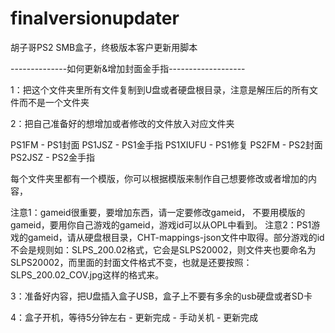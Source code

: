 # finalversionupdater
胡子哥PS2 SMB盒子，终极版本客户更新用脚本

--------------如何更新&增加封面金手指-------------------

1：把这个文件夹里所有文件复制到U盘或者硬盘根目录，注意是解压后的所有文件而不是一个文件夹

2：把自己准备好的想增加或者修改的文件放入对应文件夹

PS1FM - PS1封面
PS1JSZ - PS1金手指
PS1XIUFU - PS1修复
PS2FM - PS2封面
PS2JSZ - PS2金手指

每个文件夹里都有一个模版，你可以根据模版来制作自己想要修改或者增加的内容，

注意1：gameid很重要，要增加东西，请一定要修改gameid， 不要用模版的gameid，要用你自己游戏的gameid，游戏id可以从OPL中看到。
注意2：PS1游戏的gameid，请从硬盘根目录，CHT-mappings-json文件中取得。部分游戏的id不会是规则如：SLPS_200.02格式，它会是SLPS20002，则文件夹也要命名为SLPS20002，而里面的封面文件格式不变，也就是还要按照：SLPS_200.02_COV.jpg这样的格式来。

3：准备好内容，把U盘插入盒子USB，盒子上不要有多余的usb硬盘或者SD卡

4：盒子开机，等待5分钟左右  -  更新完成 - 手动关机 - 更新完成
